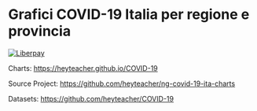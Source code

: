 # Grafici COVID-19 Italia per regione e provincia

[![Liberpay](http://img.shields.io/liberapay/receives/heyteacher.svg?logo=liberapay)](https://liberapay.com/heyteacher/donate)


Charts: https://heyteacher.github.io/COVID-19

Source Project: https://github.com/heyteacher/ng-covid-19-ita-charts

Datasets: https://github.com/heyteacher/COVID-19
